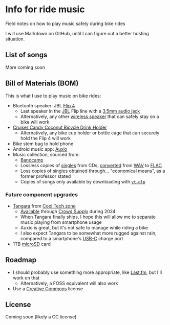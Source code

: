 # Info for ride music
Field notes on how to play music safely during bike rides

I will use Markdown on GitHub, until I can figure out a better hosting situation.

## List of songs
More coming soon

## Bill of Materials (BOM)
This is what I use to play music on bike rides:

* Bluetooth speaker: JBL [Flip 4](https://www.jbl.com/refurbished-speakers/JBL+Flip+4.html)
    * Last speaker in the [JBL](https://en.wikipedia.org/wiki/JBL) Flip line with a [3.5mm audio jack](https://en.wikipedia.org/wiki/Phone_connector_(audio))
    * Alternatively, any other [wireless speaker](https://en.wikipedia.org/wiki/Wireless_speaker) that can safely stay on a bike will work
* [Cruiser Candy Coconut Bicycle Drink Holder](https://www.cruisercandy.com/shop/bicycle-drink-holders/new-all-natural-hand-made-coconut-bicycle-drink-holder-blank-face/)
    * Alternatively, any bike cup holder or bottle cage that can securely hold the Flip 4 will work
* Bike stem bag to hold phone
* Android music app: [Auxio](https://github.com/OxygenCobalt/Auxio)
* Music collection, sourced from:
    * [Bandcamp](https://en.wikipedia.org/wiki/Bandcamp)
    * Lossless copies of [singles](https://en.wikipedia.org/wiki/Single_(music)) from CDs, [converted](https://unix.stackexchange.com/questions/85455/convert-wav-music-library-to-flac-on-command-line-and-achieve-best-quality) from [WAV](https://en.wikipedia.org/wiki/WAV) to [FLAC](https://en.wikipedia.org/wiki/FLAC)
    * Loss copies of singles obtained through... "economical means", as a former professor stated
    * Copies of songs only available by downloading with [`yt-dlp`](https://en.wikipedia.org/wiki/Youtube-dl)

### Future component upgrades
* [Tangara](https://cooltech.zone/tangara/) from [Cool Tech zone](https://cooltech.zone/)
    * [Available](https://www.crowdsupply.com/cool-tech-zone/tangara) through [Crowd Supply](https://en.wikipedia.org/wiki/Crowd_Supply) during 2024
    * When Tangara finally ships, I hope this will allow me to separate music playing from smartphone usage
    * Auxio is great, but it's not safe to manage while riding a bike
    * I also expect Tangara to be somewhat more rugged against rain, compared to a smartphone's [USB-C](https://en.wikipedia.org/wiki/USB-C) charge port
* 1TB [microSD](https://en.wikipedia.org/wiki/SD_card#microSD) card

## Roadmap
* I should probably use something more appropriate, like [Last&period;fm](https://en.wikipedia.org/wiki/Last.fm), but I'll work on that
    * Alternatively, a FOSS equivalent will also work
* Use a [Creative Commons](https://en.wikipedia.org/wiki/Creative_Commons) license

## License
Coming soon (likely a CC license)

